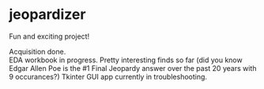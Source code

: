 # jeopardizer
Fun and exciting project!

Acquisition done.  
EDA workbook in progress.  Pretty interesting finds so far (did you know Edgar Allen Poe is the #1 Final Jeopardy answer over the past 20 years with 9 occurances?)
Tkinter GUI app currently in troubleshooting.
